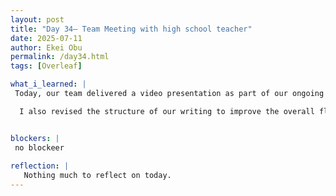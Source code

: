 ```yaml
---
layout: post
title: "Day 34– Team Meeting with high school teacher"
date: 2025-07-11
author: Ekei Obu 
permalink: /day34.html
tags: [Overleaf]

what_i_learned: |
 Today, our team delivered a video presentation as part of our ongoing project. My focus was on expanding the research gap section. I made sure to clearly outline the missing links in current studies and how our work            contributes to filling those gaps. Additionally, I incorporated recent developments involving Artificial Intelligence in ECG (electrocardiogram) analysis, which helped strengthen the relevance and innovation of our research.

  I also revised the structure of our writing to improve the overall flow and clarity. This involved reorganizing some sections to better align with the narrative of our study and ensure that each part logically builds on the   previous one.


blockers: |
 no blockeer
 
reflection: |
   Nothing much to reflect on today.
---
```



